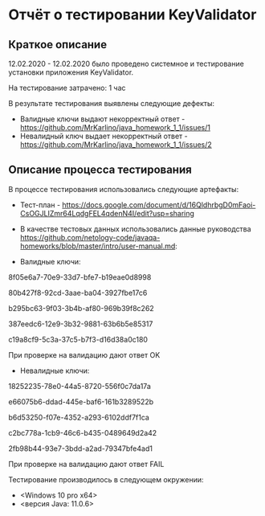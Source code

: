 # Отчёт о тестировании KeyValidator

## Краткое описание

12.02.2020 - 12.02.2020 было проведено системное и тестирование установки приложения KeyValidator.

На тестирование затрачено: 1 час

В результате тестирования выявлены следующие дефекты:
* Валидные ключи выдают некорректный ответ - https://github.com/MrKarlino/java_homework_1_1/issues/1
* Невалидный ключ выдает некорректный ответ - https://github.com/MrKarlino/java_homework_1_1/issues/2

## Описание процесса тестирования

В процессе тестирования использовались следующие артефакты:
* Тест-план - https://docs.google.com/document/d/16QldhrbgD0mFaoi-CsOGJLIZmr64LqdgFEL4qdenN4I/edit?usp=sharing

* В качестве тестовых данных использовались данные руководства <https://github.com/netology-code/javaqa-homeworks/blob/master/intro/user-manual.md>:

* Валидные ключи:

8f05e6a7-70e9-33d7-bfe7-b19eae0d8998

80b427f8-92cd-3aae-ba04-3927fbe17c6

b295bc63-9f03-3b4b-af80-969b39f8c262

387eedc6-12e9-3b32-9881-63b6b5e85317

c19a8cf9-5c3a-37c5-b7f3-d16d38a0c180

При проверке на валидацию дают ответ OK

* Невалидные ключи:

18252235-78e0-44a5-8720-556f0c7da17a

e66075b6-ddad-445e-baf6-161b3289522b

b6d53250-f07e-4352-a293-6102ddf7f1ca

c2bc778a-1cb9-46c6-b435-0489649d2a42

2fb98b44-93e7-3bdd-a2ad-79347bfe4ad1

При проверке на валидацию дают ответ FAIL

Тестирование производилось в следующем окружении:
* <Windows 10 pro x64>
* <версия Java: 11.0.6>
